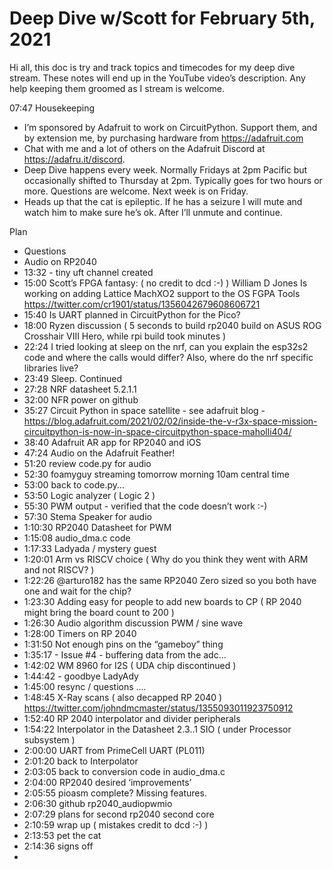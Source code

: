 # Deep Dive w/Scott for February 5th, 2021


Hi all, this doc is try and track topics and timecodes for my deep dive stream. These notes will end up in the YouTube video’s description. Any help keeping them groomed as I stream is welcome.


07:47 Housekeeping
* I’m sponsored by Adafruit to work on CircuitPython. Support them, and by extension me, by purchasing hardware from https://adafruit.com
* Chat with me and a lot of others on the Adafruit Discord at https://adafru.it/discord.
* Deep Dive happens every week. Normally Fridays at 2pm Pacific but occasionally shifted to Thursday at 2pm. Typically goes for two hours or more. Questions are welcome. Next week is on Friday.
* Heads up that the cat is epileptic. If he has a seizure I will mute and watch him to make sure he’s ok. After I’ll unmute and continue.


Plan
* Questions
* Audio on RP2040
* 13:32 - tiny uft channel created
* 15:00 Scott’s FPGA fantasy:  ( no credit to dcd :-) )
William D Jones Is working on adding Lattice MachXO2 support to the OS FGPA Tools https://twitter.com/cr1901/status/1356042679608606721
* 15:40 ​Is UART planned in CircuitPython for the Pico?
* 18:00 Ryzen discussion ( 5 seconds to build rp2040 build on ASUS ROG Crosshair VIII Hero, while rpi build took minutes )
* 22:24 I tried looking at sleep on the nrf, can you explain the esp32s2 code and where the calls would differ? Also, where do the nrf specific libraries live?
* 23:49 Sleep. Continued 
* 27:28 NRF datasheet 5.2.1.1 
* 32:00 NFR power on github
* 35:27 Circuit Python in space satellite - see adafruit blog - https://blog.adafruit.com/2021/02/02/inside-the-v-r3x-space-mission-circuitpython-is-now-in-space-circuitpython-space-maholli404/
* 38:40 Adafruit AR app for RP2040 and iOS
* 47:24 Audio on the Adafruit Feather!  
* 51:20 review code.py for audio
* 52:30 foamyguy streaming tomorrow morning 10am central time
* 53:00 back to code.py…
* 53:50 Logic analyzer ( Logic 2 )
* 55:30 PWM output - verified that the code doesn’t work :-)
* 57:30 Stema Speaker for audio
* 1:10:30 RP2040 Datasheet for PWM
* 1:15:08 audio_dma.c code
* 1:17:33 Ladyada / mystery guest
* 1:20:01 Arm vs RISCV choice ( Why do you think they went with ARM and not RISCV? )
* 1:22:26 @arturo182 has the same RP2040 Zero sized so you both have one and wait for the chip?
* 1:23:30 Adding easy for people to add new boards to CP ( RP 2040 might bring the board count to 200 )
* 1:26:30 Audio algorithm discussion PWM / sine wave
* 1:28:00 Timers on RP 2040
* 1:31:50 Not enough pins on the “gameboy” thing 
* 1:35:17 - Issue #4 - buffering data from the adc…
* 1:42:02 WM 8960  for I2S ( UDA chip discontinued )
* 1:44:42 - goodbye LadyAdy
* 1:45:00 resync / questions ….
* 1:48:45 X-Ray scans ( also decapped RP 2040 ) https://twitter.com/johndmcmaster/status/1355093011923750912
* 1:52:40 RP 2040 interpolator and divider peripherals
* 1:54:22 Interpolator in the Datasheet 2.3..1 SIO ( under Processor subsystem )
* 2:00:00 UART from PrimeCell UART (PL011)
* 2:01:20 back to Interpolator 
* 2:03:05 back to conversion code in audio_dma.c
* 2:04:00 RP2040  desired ‘improvements’
* 2:05:55 pioasm complete? Missing features.
* 2:06:30 github  rp2040_audiopwmio
* 2:07:29 plans for second rp2040 second core
* 2:10:59 wrap up ( mistakes credit to dcd :-) )
* 2:13:53 pet the cat
* 2:14:36 signs off
*
